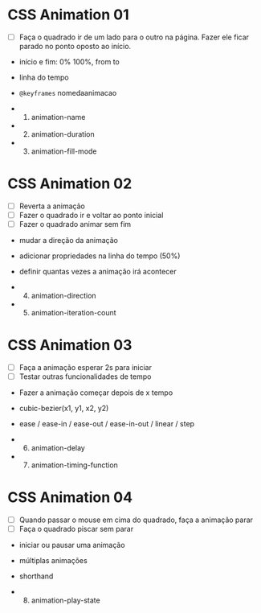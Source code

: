 # CSS Animation 01

- [ ] Faça o quadrado ir de um lado para o outro na página. 
Fazer ele ficar parado no ponto oposto ao início.

- início e fim: 0% 100%, from to
- linha do tempo
- `@keyframes` nomedaanimacao

- 1. animation-name
- 2. animation-duration
- 3. animation-fill-mode

# CSS Animation 02

- [ ] Reverta a animação
- [ ] Fazer o quadrado ir e voltar ao ponto inicial
- [ ] Fazer o quadrado animar sem fim

- mudar a direção da animação
- adicionar propriedades na linha do tempo (50%)
- definir quantas vezes a animação irá acontecer

- 4. animation-direction
- 5. animation-iteration-count

# CSS Animation 03

- [ ] Faça a animação esperar 2s para iniciar
- [ ] Testar outras funcionalidades de tempo

- Fazer a animação começar depois de x tempo
- cubic-bezier(x1, y1, x2, y2)
- ease / ease-in / ease-out / ease-in-out / linear / step

- 6. animation-delay
- 7. animation-timing-function

# CSS Animation 04

- [ ] Quando passar o mouse em cima do quadrado, faça 
a animação parar
- [ ] Faça o quadrado piscar sem parar

- iniciar ou pausar uma animação
- múltiplas animações
- shorthand

- 8. animation-play-state